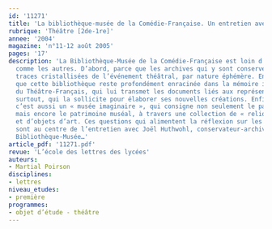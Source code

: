 ```yaml
---
id: '11271'
title: 'La bibliothèque-musée de la Comédie-Française. Un entretien avec Joël Huthwohl'
rubrique: 'Théâtre [2de-1re]'
annee: '2004'
magazine: 'n°11-12 août 2005'
pages: '17'
description: 'La Bibliothèque-Musée de la Comédie-Française est loin d’être une bibliothèque
  comme les autres. D’abord, parce que les archives qui y sont conservées sont les
  traces cristallisées de l’événement théâtral, par nature éphémère. Ensuite, parce
  que cette bibliothèque reste profondément enracinée dans la mémoire institutionnelle
  du Théâtre-Français, qui lui transmet les documents liés aux représentations, et
  surtout, qui la sollicite pour élaborer ses nouvelles créations. Enfin, parce que
  c’est aussi un « musée imaginaire », qui consigne non seulement le patrimoine écrit,
  mais encore le patrimoine muséal, à travers une collection de « reliques » historiques
  et d’objets d’art. Ces questions qui alimentent la réflexion sur les « arts vivants »
  sont au centre de l’entretien avec Joël Huthwohl, conservateur-archiviste de la
  Bibliothèque-Musée…'
article_pdf: '11271.pdf'
revue: 'L’école des lettres des lycées'
auteurs:
- Martial Poirson
disciplines:
- lettres
niveau_etudes:
- première
programmes:
- objet d’étude - théâtre
---
```


